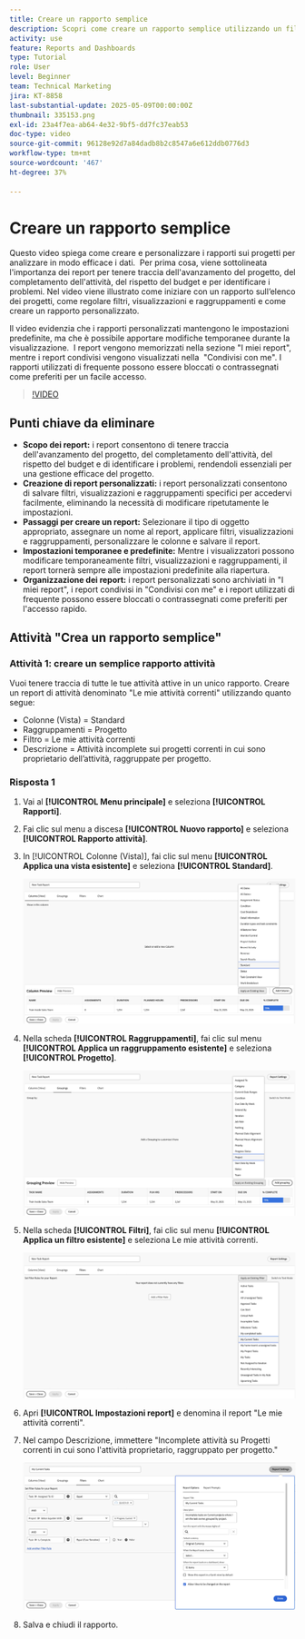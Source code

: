 ```yaml
---
title: Creare un rapporto semplice
description: Scopri come creare un rapporto semplice utilizzando un filtro, una vista e un raggruppamento esistenti in Workfront.
activity: use
feature: Reports and Dashboards
type: Tutorial
role: User
level: Beginner
team: Technical Marketing
jira: KT-8858
last-substantial-update: 2025-05-09T00:00:00Z
thumbnail: 335153.png
exl-id: 23a4f7ea-ab64-4e32-9bf5-dd7fc37eab53
doc-type: video
source-git-commit: 96128e92d7a84dadb8b2c8547a6e612ddb0776d3
workflow-type: tm+mt
source-wordcount: '467'
ht-degree: 37%

---
```


# Creare un rapporto semplice

Questo video spiega come creare e personalizzare i rapporti sui progetti per analizzare in modo efficace i dati. &#x200B; Per prima cosa, viene sottolineata l&#39;importanza dei report per tenere traccia dell&#39;avanzamento del progetto, del completamento dell&#39;attività, del rispetto del budget e per identificare i problemi. Nel video viene illustrato come iniziare con un rapporto sull’elenco dei progetti, come regolare filtri, visualizzazioni e raggruppamenti e come creare un rapporto personalizzato. &#x200B; &#x200B;

Il video evidenzia che i rapporti personalizzati mantengono le impostazioni predefinite, ma che è possibile apportare modifiche temporanee durante la visualizzazione. &#x200B; I report vengono memorizzati nella sezione &quot;I miei report&quot;, mentre i report condivisi vengono visualizzati nella &#x200B; &quot;Condivisi con me&quot;. I rapporti utilizzati di frequente possono essere bloccati o contrassegnati come preferiti per un facile accesso. &#x200B;

>[!VIDEO](https://video.tv.adobe.com/v/335153/?quality=12&learn=on)

## Punti chiave da eliminare


* **Scopo dei report:** i report consentono di tenere traccia dell&#39;avanzamento del progetto, del completamento dell&#39;attività, del rispetto del budget e di identificare i problemi, rendendoli essenziali per una gestione efficace del progetto.
* **Creazione di report personalizzati:** i report personalizzati consentono di salvare filtri, visualizzazioni e raggruppamenti specifici per accedervi facilmente, eliminando la necessità di modificare ripetutamente le impostazioni. &#x200B;
* **Passaggi per creare un report:** Selezionare il tipo di oggetto appropriato, assegnare un nome al report, applicare filtri, visualizzazioni e raggruppamenti, personalizzare le colonne e salvare il report. &#x200B;
* **Impostazioni temporanee e predefinite&#x200B;:** Mentre i visualizzatori possono modificare temporaneamente filtri, visualizzazioni e raggruppamenti, il report tornerà sempre alle impostazioni predefinite alla riapertura. &#x200B;
* **Organizzazione dei report:** i report personalizzati sono archiviati in &quot;I miei report&quot;, i report condivisi in &quot;Condivisi con me&quot; e i report utilizzati di frequente possono essere bloccati o contrassegnati come preferiti per l&#39;accesso rapido. &#x200B;



## Attività &quot;Crea un rapporto semplice&quot;

### Attività 1: creare un semplice rapporto attività

Vuoi tenere traccia di tutte le tue attività attive in un unico rapporto. Creare un report di attività denominato &quot;Le mie attività correnti&quot; utilizzando quanto segue:

* Colonne (Vista) = Standard
* Raggruppamenti = Progetto
* Filtro = Le mie attività correnti
* Descrizione = Attività incomplete sui progetti correnti in cui sono proprietario dell’attività, raggruppate per progetto.

### Risposta 1

1. Vai al **[!UICONTROL Menu principale]** e seleziona **[!UICONTROL Rapporti]**.
1. Fai clic sul menu a discesa **[!UICONTROL Nuovo rapporto]** e seleziona **[!UICONTROL Rapporto attività]**.
1. In [!UICONTROL Colonne (Vista)], fai clic sul menu **[!UICONTROL Applica una vista esistente]** e seleziona **[!UICONTROL Standard]**.

   ![Immagine della schermata per creare colonne in un rapporto sulle attività](assets/simple-task-report-columns.png)

1. Nella scheda **[!UICONTROL Raggruppamenti]**, fai clic sul menu **[!UICONTROL Applica un raggruppamento esistente]** e seleziona **[!UICONTROL Progetto]**.

   ![Immagine della schermata per creare raggruppamenti in un rapporto di attività](assets/simple-task-report-groupings.png)

1. Nella scheda **[!UICONTROL Filtri]**, fai clic sul menu **[!UICONTROL Applica un filtro esistente]** e seleziona Le mie attività correnti.

   ![Immagine della schermata per creare filtri in un rapporto sulle attività](assets/simple-task-report-filters.png)

1. Apri **[!UICONTROL Impostazioni report]** e denomina il report &quot;Le mie attività correnti&quot;.
1. Nel campo Descrizione, immettere &quot;Incomplete
attività su Progetti correnti in cui sono l&#39;attività
proprietario, raggruppato per progetto.&quot;

   ![Immagine della schermata delle impostazioni del rapporto in un rapporto delle attività](assets/simple-task-report-report-settings.png)

1. Salva e chiudi il rapporto.
